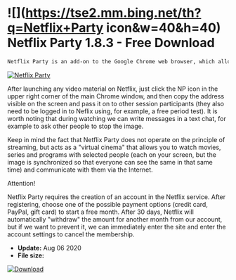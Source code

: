 # ![](https://tse2.mm.bing.net/th?q=Netflix+Party icon&w=40&h=40) Netflix Party 1.8.3 - Free Download

```sh
Netflix Party is an add-on to the Google Chrome web browser, which allows you to watch selected movies, series or programs available in Netflix by many users at the same time.
```
[![Netflix Party](https://gallery.dpcdn.pl/imgc/Tools/81353/g_-_420x350_1.5_-_xd988356b-3f6c-4c93-8c1b-45d7b54d9455.jpg)](https://softexe.net/win/internet/browser-add-ons/netflix-party:hggf.html)

After launching any video material on Netflix, just click the NP icon in the upper right corner of the main Chrome window, and then copy the address visible on the screen and pass it on to other session participants (they also need to be logged in to Neflix using, for example, a free period test). It is worth noting that during watching we can write messages in a text chat, for example to ask other people to stop the image.
 
 Keep in mind the fact that Netflix Party does not operate on the principle of streaming, but acts as a "virtual cinema" that allows you to watch movies, series and programs with selected people (each on your screen, but the image is synchronized so that everyone can see the same in that same time) and communicate with them via the Internet. 
 
 Attention!
 
 Netflix Party requires the creation of an account in the Netflix service. After registering, choose one of the possible payment options (credit card, PayPal, gift card) to start a free month. After 30 days, Netflix will automatically "withdraw" the amount for another month from our account, but if we want to prevent it, we can immediately enter the site and enter the account settings to cancel the membership.


- **Update:** Aug 06 2020
- **File size:** 

[![Download](https://cdn.softexe.net/static/img/download.png)](https://softexe.net/win/internet/browser-add-ons/netflix-party:hggf.html)

